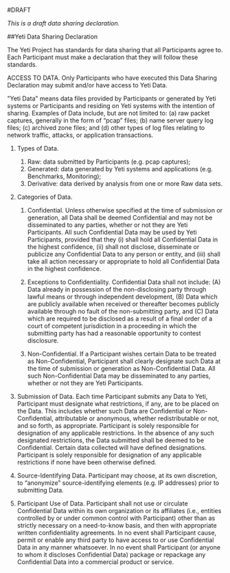 #DRAFT

_This is a *draft* data sharing declaration._

##Yeti Data Sharing Declaration

The Yeti Project has standards for data sharing that all Participants
agree to. Each Participant must make a declaration that they will
follow these standards.

ACCESS TO DATA. Only Participants who have executed this Data Sharing
Declaration may submit and/or have access to Yeti Data.

"Yeti Data" means data files provided by Participants or generated by
Yeti systems or Participants and residing on Yeti systems with the
intention of sharing. Examples of Data include, but are not limited
to: (a) raw packet captures, generally in the form of “pcap” files;
(b) name server query log files; (c) archived zone files; and (d)
other types of log files relating to network traffic, attacks, or
application transactions.

1. Types of Data.
    1. Raw: data submitted by Participants (e.g. pcap captures);
    2. Generated: data generated by Yeti systems and applications 
       (e.g. Benchmarks, Monitoring);
    3. Derivative: data derived by analysis from one or more Raw data
       sets.

2. Categories of Data.

    1. Confidential. Unless otherwise specified at the time of
       submission or generation, all Data shall be deemed
       Confidential and may not be disseminated to any parties,
       whether or not they are Yeti Participants. All such
       Confidential Data may be used by Yeti Participants, provided
       that they (i) shall hold all Confidential Data in the highest
       confidence, (ii) shall not disclose, disseminate or publicize
       any Confidential Data to any person or entity, and (iii) shall
       take all action necessary or appropriate to hold all
       Confidential Data in the highest confidence.

    2. Exceptions to Confidentiality. Confidential Data shall not
       include: (A) Data already in possession of the non-disclosing
       party through lawful means or through independent development,
       (B) Data which are publicly available when received or
       thereafter becomes publicly available through no fault of the
       non-submitting party, and (C) Data which are required to be
       disclosed as a result of a final order of a court of competent
       jurisdiction in a proceeding in which the submitting party has
       had a reasonable opportunity to contest disclosure.
    
    3. Non-Confidential. If a Participant wishes certain Data to be
       treated as Non-Confidential, Participant shall clearly
       designate such Data at the time of submission or generation as
       Non-Confidential Data. All such Non-Confidential Data may be
       disseminated to any parties, whether or not they are Yeti
       Participants.

3. Submission of Data. Each time Participant submits any Data to
   Yeti, Participant must designate what restrictions, if any, are to
   be placed on the Data. This includes whether such Data are
   Confidential or Non-Confidential, attributable or anonymous,
   whether redistributable or not, and so forth, as appropriate.
   Participant is solely responsible for designation of any applicable
   restrictions. In the absence of any such designated restrictions,
   the Data submitted shall be deemed to be Confidential. Certain data
   collected will have defined designations.  Participant is solely
   responsible for designation of any applicable restrictions if none
   have been otherwise defined.

4. Source-Identifying Data. Participant may choose, at its own
   discretion, to “anonymize” source-identifying elements (e.g. IP
   addresses) prior to submitting Data.

5. Participant Use of Data. Participant shall not use or circulate
   Confidential Data within its own organization or its affiliates
   (i.e., entities controlled by or under common control with
   Participant) other than as strictly necessary on a need-to-know
   basis, and then with appropriate written confidentiality
   agreements. In no event shall Participant cause, permit or enable
   any third party to have access to or use Confidential Data in any
   manner whatsoever. In no event shall Participant (or anyone to
   whom it discloses Confidential Data) package or repackage any
   Confidential Data into a commercial product or service.
